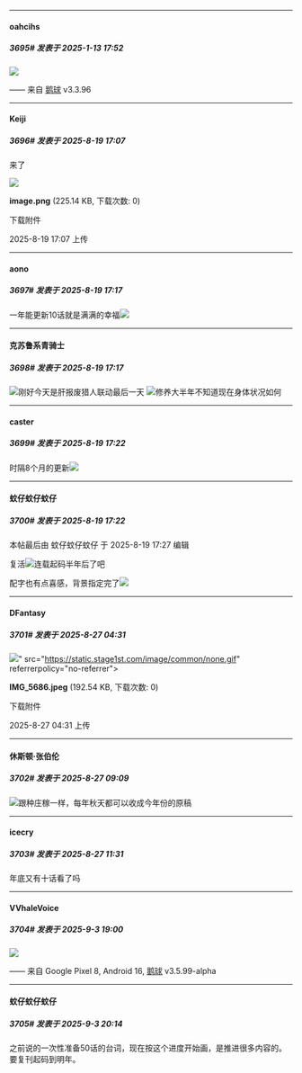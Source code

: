 ﻿
*****

####  oahcihs  
##### 3695#       发表于 2025-1-13 17:52

<img src="https://p.sda1.dev/21/0202fb4425971052ee1d38d753b41738/image.jpg" referrerpolicy="no-referrer">

—— 来自 [鹅球](https://www.pgyer.com/GcUxKd4w) v3.3.96

*****

####  Keiji  
##### 3696#       发表于 2025-8-19 17:07

来了

<img src="https://img.stage1st.com/forum/202508/19/170709n4ps7fdkbspqif7z.png" referrerpolicy="no-referrer">

<strong>image.png</strong> (225.14 KB, 下载次数: 0)

下载附件

2025-8-19 17:07 上传


*****

####  aono  
##### 3697#       发表于 2025-8-19 17:17

一年能更新10话就是满满的幸福<img src="https://static.stage1st.com/image/smiley/face2017/068.png" referrerpolicy="no-referrer">

*****

####  克苏鲁系青骑士  
##### 3698#       发表于 2025-8-19 17:17

<img src="https://static.stage1st.com/image/smiley/face2017/134.png" referrerpolicy="no-referrer">刚好今天是肝报废猎人联动最后一天
<img src="https://static.stage1st.com/image/smiley/face2017/024.png" referrerpolicy="no-referrer">修养大半年不知道现在身体状况如何

*****

####  caster  
##### 3699#       发表于 2025-8-19 17:22

时隔8个月的更新<img src="https://static.stage1st.com/image/smiley/face2017/186.png" referrerpolicy="no-referrer">


*****

####  蚊仔蚊仔蚊仔  
##### 3700#       发表于 2025-8-19 17:22

 本帖最后由 蚊仔蚊仔蚊仔 于 2025-8-19 17:27 编辑 

复活<img src="https://static.stage1st.com/image/smiley/face2017/035.png" referrerpolicy="no-referrer">连载起码半年后了吧

配字也有点喜感，背景指定完了<img src="https://static.stage1st.com/image/smiley/face2017/068.png" referrerpolicy="no-referrer">

*****

####  DFantasy  
##### 3701#       发表于 2025-8-27 04:31

<img src="https://img.stage1st.com/forum/202508/27/043143em3clcd3adv0xvly.jpeg" referrerpolicy="no-referrer">" src="https://static.stage1st.com/image/common/none.gif" referrerpolicy="no-referrer">

<strong>IMG_5686.jpeg</strong> (192.54 KB, 下载次数: 0)

下载附件

2025-8-27 04:31 上传


*****

####  休斯顿·张伯伦  
##### 3702#       发表于 2025-8-27 09:09

<img src="https://static.stage1st.com/image/smiley/face2017/067.png" referrerpolicy="no-referrer">跟种庄稼一样，每年秋天都可以收成今年份的原稿


*****

####  icecry  
##### 3703#       发表于 2025-8-27 11:31

年底又有十话看了吗

*****

####  VVhaleVoice  
##### 3704#       发表于 2025-9-3 19:00

<img src="https://p.sda1.dev/26/75591102c071d66dd9818c9ad9f224e2/image.jpg" referrerpolicy="no-referrer">

—— 来自 Google Pixel 8, Android 16, [鹅球](https://www.pgyer.com/xfPejhuq) v3.5.99-alpha


*****

####  蚊仔蚊仔蚊仔  
##### 3705#       发表于 2025-9-3 20:14

之前说的一次性准备50话的台词，现在按这个进度开始画，是推进很多内容的。要复刊起码到明年。

